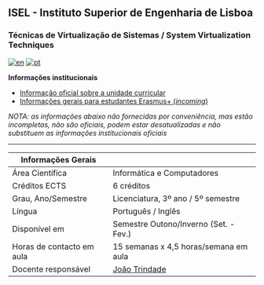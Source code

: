 ## ISEL - Instituto Superior de Engenharia de Lisboa
### Técnicas de Virtualização de Sistemas / System Virtualization Techniques
[![en](https://img.shields.io/badge/lang-en-red.svg)](https://github.com/isel-leic-tvs/info/blob/main/README.md)
[![pt](https://img.shields.io/badge/lang-pt-green.svg)](https://github.com/isel-leic-tvs/info/blob/main/README.pt.md)

**Informações institucionais**
* [Informação oficial sobre a unidade curricular](https://www.isel.pt/leic/tecnicas-de-virtualizacao-de-sistemas)
* [Informações gerais para estudantes Erasmus+ (*incoming*)](https://www.isel.pt/ensino/programas-de-mobilidade/erasmus-alunos-incoming/informacoes-gerais)

*NOTA: as informações abaixo não fornecidas por conveniência, mas estão incompletas, não são oficiais, podem estar desatualizadas e não substituem as informações institucionais oficiais*

---

| Informações Gerais        |                                        |
|---------------------------|----------------------------------------|
| Área Científica           | Informática e Computadores             |
| Créditos ECTS             | 6 créditos                             |
| Grau, Ano/Semestre        | Licenciatura, 3º ano / 5º semestre     |
| Língua                    | Português / Inglês                     |
| Disponível em             | Semestre Outono/Inverno (Set. - Fev.)  |
| Horas de contacto em aula | 15 semanas x 4,5 horas/semana em aula  |
| Docente responsável       | [João Trindade](joao.trindade@isel.pt) |

